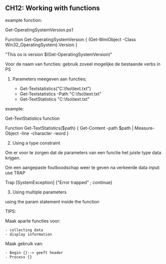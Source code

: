## CH12: Working  with functions

example function:

Get-OperatingSystemVersion.ps1

Function Get-OperatingSystemVersion 
{
	(Get-WmiObject -Class Win32_OperatingSystem).Version
}

"This os is version $(Get-OperatingSystemVersion)" 

Voor de naam van functies: gebruik zoveel mogelijke de bestaande verbs in PS

1. Parameters meegeven aan functies;

	- Get-Textstatistics("C:\fso\text.txt")
	- Get-Textstatistics -Path "C:\fso\text.txt"
	- Get-TextStatistics "C:\fso\text.txt"

example:

Get-TextStatistics function

Function Get-TextStatistics($path)
{
	Get-Content -path $path |
	Measure-Object -line -character -word
}

2. Using a type constraint

Om er voor te zorgen dat de parameters van een functie het juiste type data krijgen.

Om een aangepaste foutboodschap weer te geven na verkeerde data input: use TRAP

Trap [SystemException] {"Error trapped" ; continue}

3. Using multiple parameters

using the param statement inside the function

TIPS:

Maak aparte functies voor:

	- collecting data
	- display information

Maak gebruik van:	

	- Begin {}--> geeft header
	- Process {}